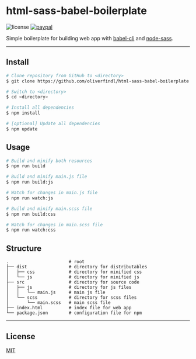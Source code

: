 # html-sass-babel-boilerplate

![license](https://img.shields.io/github/license/oliverfindl/html-sass-babel-boilerplate.svg?style=flat)
[![paypal](https://img.shields.io/badge/donate-paypal-blue.svg?colorB=0070ba&style=flat)](https://paypal.me/oliverfindl)

Simple boilerplate for building web app with [babel-cli](https://github.com/babel/babel/tree/master/packages/babel-cli) and [node-sass](https://github.com/sass/node-sass).

---

## Install

```bash
# Clone repository from GitHub to <directory>
$ git clone https://github.com/oliverfindl/html-sass-babel-boilerplate <directory>

# Switch to <directory>
$ cd <directory>

# Install all dependencies
$ npm install

# [optional] Update all dependencies
$ npm update
```

## Usage

```bash
# Build and minify both resources
$ npm run build

# Build and minify main.js file
$ npm run build:js

# Watch for changes in main.js file
$ npm run watch:js

# Build and minify main.scss file
$ npm run build:css

# Watch for changes in main.scss file
$ npm run watch:css
```

## Structure

```
.                       # root
├── dist                # directory for distributables 
│   ├── css             # directory for minified css
│   └── js              # directory for minified js
├── src                 # directory for source code
│   ├── js              # directory for js files
│   │   └── main.js     # main js file
│   └── scss            # directory for scss files
│       └── main.scss   # main scss file
├── index.html          # index file for web app
└── package.json        # configuration file for npm
```

---

## License

[MIT](http://opensource.org/licenses/MIT)

